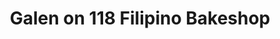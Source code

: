 ---
title: "Galen on 118 Filipino Bakeshop"
url: /edmonton/galen-on-118-filipino-bakeshop/
shop: bakery
---